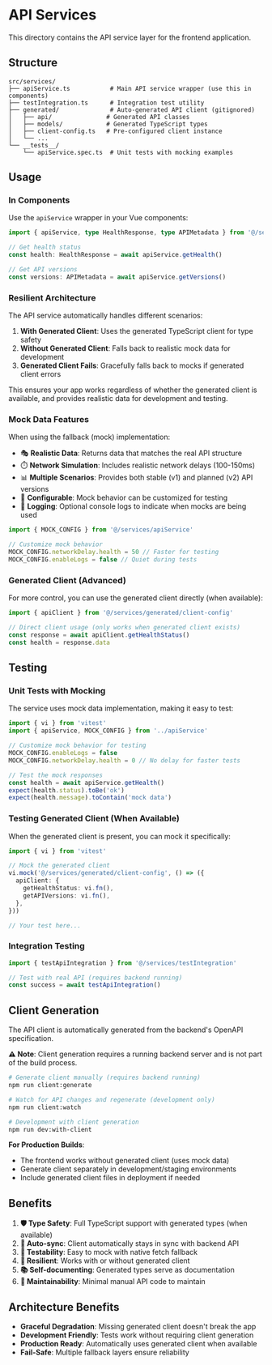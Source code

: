# API Services

This directory contains the API service layer for the frontend application.

## Structure

```
src/services/
├── apiService.ts           # Main API service wrapper (use this in components)
├── testIntegration.ts      # Integration test utility
├── generated/              # Auto-generated API client (gitignored)
│   ├── api/               # Generated API classes
│   ├── models/            # Generated TypeScript types
│   ├── client-config.ts   # Pre-configured client instance
│   └── ...
└── __tests__/
    └── apiService.spec.ts  # Unit tests with mocking examples
```

## Usage

### In Components

Use the `apiService` wrapper in your Vue components:

```typescript
import { apiService, type HealthResponse, type APIMetadata } from '@/services/apiService'

// Get health status
const health: HealthResponse = await apiService.getHealth()

// Get API versions
const versions: APIMetadata = await apiService.getVersions()
```

### Resilient Architecture

The API service automatically handles different scenarios:

1. **With Generated Client**: Uses the generated TypeScript client for type safety
2. **Without Generated Client**: Falls back to realistic mock data for development
3. **Generated Client Fails**: Gracefully falls back to mocks if generated client errors

This ensures your app works regardless of whether the generated client is available, and provides realistic data for development and testing.

### Mock Data Features

When using the fallback (mock) implementation:

- 🎭 **Realistic Data**: Returns data that matches the real API structure
- ⏱️ **Network Simulation**: Includes realistic network delays (100-150ms)
- 📊 **Multiple Scenarios**: Provides both stable (v1) and planned (v2) API versions
- 🔧 **Configurable**: Mock behavior can be customized for testing
- 📝 **Logging**: Optional console logs to indicate when mocks are being used

```typescript
import { MOCK_CONFIG } from '@/services/apiService'

// Customize mock behavior
MOCK_CONFIG.networkDelay.health = 50 // Faster for testing
MOCK_CONFIG.enableLogs = false // Quiet during tests
```

### Generated Client (Advanced)

For more control, you can use the generated client directly (when available):

```typescript
import { apiClient } from '@/services/generated/client-config'

// Direct client usage (only works when generated client exists)
const response = await apiClient.getHealthStatus()
const health = response.data
```

## Testing

### Unit Tests with Mocking

The service uses mock data implementation, making it easy to test:

```typescript
import { vi } from 'vitest'
import { apiService, MOCK_CONFIG } from '../apiService'

// Customize mock behavior for testing
MOCK_CONFIG.enableLogs = false
MOCK_CONFIG.networkDelay.health = 0 // No delay for faster tests

// Test the mock responses
const health = await apiService.getHealth()
expect(health.status).toBe('ok')
expect(health.message).toContain('mock data')
```

### Testing Generated Client (When Available)

When the generated client is present, you can mock it specifically:

```typescript
import { vi } from 'vitest'

// Mock the generated client
vi.mock('@/services/generated/client-config', () => ({
  apiClient: {
    getHealthStatus: vi.fn(),
    getAPIVersions: vi.fn(),
  },
}))

// Your test here...
```

### Integration Testing

```typescript
import { testApiIntegration } from '@/services/testIntegration'

// Test with real API (requires backend running)
const success = await testApiIntegration()
```

## Client Generation

The API client is automatically generated from the backend's OpenAPI specification.

**⚠️ Note**: Client generation requires a running backend server and is not part of the build process.

```bash
# Generate client manually (requires backend running)
npm run client:generate

# Watch for API changes and regenerate (development only)
npm run client:watch

# Development with client generation
npm run dev:with-client
```

**For Production Builds**:

- The frontend works without generated client (uses mock data)
- Generate client separately in development/staging environments
- Include generated client files in deployment if needed

## Benefits

1. **🛡️ Type Safety**: Full TypeScript support with generated types (when available)
2. **🔄 Auto-sync**: Client automatically stays in sync with backend API
3. **🧪 Testability**: Easy to mock with native fetch fallback
4. **🚀 Resilient**: Works with or without generated client
5. **📚 Self-documenting**: Generated types serve as documentation
6. **🎯 Maintainability**: Minimal manual API code to maintain

## Architecture Benefits

- **Graceful Degradation**: Missing generated client doesn't break the app
- **Development Friendly**: Tests work without requiring client generation
- **Production Ready**: Automatically uses generated client when available
- **Fail-Safe**: Multiple fallback layers ensure reliability
